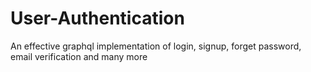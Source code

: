 # User-Authentication
An effective graphql implementation of login, signup, forget password, email verification and many more
